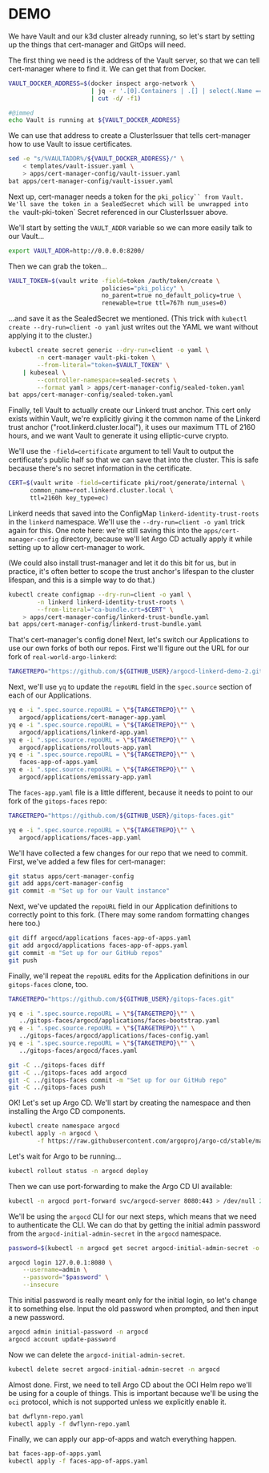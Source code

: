 # DEMO

<!-- @import tools/check-requirements.sh -->
<!-- @import tools/check-github.sh -->
<!-- @SHOW -->

We have Vault and our k3d cluster already running, so let's start by setting
up the things that cert-manager and GitOps will need.

The first thing we need is the address of the Vault server, so that we can
tell cert-manager where to find it. We can get that from Docker.

```bash
VAULT_DOCKER_ADDRESS=$(docker inspect argo-network \
                       | jq -r '.[0].Containers | .[] | select(.Name == "vault") | .IPv4Address' \
                       | cut -d/ -f1)

#@immed
echo Vault is running at ${VAULT_DOCKER_ADDRESS}
```

We can use that address to create a ClusterIssuer that tells cert-manager how
to use Vault to issue certificates.

```bash
sed -e "s/%VAULTADDR%/${VAULT_DOCKER_ADDRESS}/" \
    < templates/vault-issuer.yaml \
    > apps/cert-manager-config/vault-issuer.yaml
bat apps/cert-manager-config/vault-issuer.yaml
```

Next up, cert-manager needs a token for the `pki_policy`` from Vault. We'll
save the token in a SealedSecret which will be unwrapped into the
`vault-pki-token` Secret referenced in our ClusterIssuer above.

We'll start by setting the `VAULT_ADDR` variable so we can more easily talk to
our Vault...

```bash
export VAULT_ADDR=http://0.0.0.0:8200/
```

Then we can grab the token...

```bash
VAULT_TOKEN=$(vault write -field=token /auth/token/create \
                          policies="pki_policy" \
                          no_parent=true no_default_policy=true \
                          renewable=true ttl=767h num_uses=0)
```

...and save it as the SealedSecret we mentioned. (This trick with `kubectl
create --dry-run=client -o yaml` just writes out the YAML we want without
applying it to the cluster.)

```bash
kubectl create secret generic --dry-run=client -o yaml \
        -n cert-manager vault-pki-token \
        --from-literal="token=$VAULT_TOKEN" \
    | kubeseal \
        --controller-namespace=sealed-secrets \
        --format yaml > apps/cert-manager-config/sealed-token.yaml
bat apps/cert-manager-config/sealed-token.yaml
```

Finally, tell Vault to actually create our Linkerd trust anchor. This cert
only exists within Vault, we're explicitly giving it the common name of the
Linkerd trust anchor ("root.linkerd.cluster.local"), it uses our maximum TTL
of 2160 hours, and we want Vault to generate it using elliptic-curve crypto.

We'll use the `-field=certificate` argument to tell Vault to output the
certificate's public half so that we can save that into the cluster. This is
safe because there's no secret information in the certificate.

```bash
CERT=$(vault write -field=certificate pki/root/generate/internal \
      common_name=root.linkerd.cluster.local \
      ttl=2160h key_type=ec)
```

Linkerd needs that saved into the ConfigMap `linkerd-identity-trust-roots` in
the `linkerd` namespace. We'll use the `--dry-run=client -o yaml` trick again
for this. One note here: we're still saving this into the
`apps/cert-manager-config` directory, because we'll let Argo CD actually apply
it while setting up to allow cert-manager to work.

(We could also install trust-manager and let it do this bit for us, but in
practice, it's often better to scope the trust anchor's lifespan to the
cluster lifespan, and this is a simple way to do that.)

```bash
kubectl create configmap --dry-run=client -o yaml \
        -n linkerd linkerd-identity-trust-roots \
        --from-literal="ca-bundle.crt=$CERT" \
    > apps/cert-manager-config/linkerd-trust-bundle.yaml
bat apps/cert-manager-config/linkerd-trust-bundle.yaml
```

That's cert-manager's config done! Next, let's switch our Applications to use
our own forks of both our repos. First we'll figure out the URL for our fork
of `real-world-argo-linkerd`:

```bash
TARGETREPO="https://github.com/${GITHUB_USER}/argocd-linkerd-demo-2.git"
```

Next, we'll use `yq` to update the `repoURL` field in the `spec.source`
section of each of our Applications.

```bash
yq e -i ".spec.source.repoURL = \"${TARGETREPO}\"" \
   argocd/applications/cert-manager-app.yaml
yq e -i ".spec.source.repoURL = \"${TARGETREPO}\"" \
   argocd/applications/linkerd-app.yaml
yq e -i ".spec.source.repoURL = \"${TARGETREPO}\"" \
   argocd/applications/rollouts-app.yaml
yq e -i ".spec.source.repoURL = \"${TARGETREPO}\"" \
   faces-app-of-apps.yaml
yq e -i ".spec.source.repoURL = \"${TARGETREPO}\"" \
   argocd/applications/emissary-app.yaml
```

The `faces-app.yaml` file is a little different, because it needs to point
to our fork of the `gitops-faces` repo:

```bash
TARGETREPO="https://github.com/${GITHUB_USER}/gitops-faces.git"

yq e -i ".spec.source.repoURL = \"${TARGETREPO}\"" \
   argocd/applications/faces-app.yaml
```

We'll have collected a few changes for our repo that we need to commit. First,
we've added a few files for cert-manager:

```bash
git status apps/cert-manager-config
git add apps/cert-manager-config
git commit -m "Set up for our Vault instance"
```

Next, we've updated the `repoURL` field in our Application definitions to
correctly point to this fork. (There may some random formatting changes here
too.)

```bash
git diff argocd/applications faces-app-of-apps.yaml
git add argocd/applications faces-app-of-apps.yaml
git commit -m "Set up for our GitHub repos"
git push
```

Finally, we'll repeat the `repoURL` edits for the Application definitions in
our `gitops-faces` clone, too.

```bash
TARGETREPO="https://github.com/${GITHUB_USER}/gitops-faces.git"

yq e -i ".spec.source.repoURL = \"${TARGETREPO}\"" \
   ../gitops-faces/argocd/applications/faces-bootstrap.yaml
yq e -i ".spec.source.repoURL = \"${TARGETREPO}\"" \
   ../gitops-faces/argocd/applications/faces-config.yaml
yq e -i ".spec.source.repoURL = \"${TARGETREPO}\"" \
   ../gitops-faces/argocd/faces.yaml

git -C ../gitops-faces diff
git -C ../gitops-faces add argocd
git -C ../gitops-faces commit -m "Set up for our GitHub repo"
git -C ../gitops-faces push
```

<!-- @SHOW -->

OK! Let's set up Argo CD. We'll start by creating the namespace and then
installing the Argo CD components.

```bash
kubectl create namespace argocd
kubectl apply -n argocd \
        -f https://raw.githubusercontent.com/argoproj/argo-cd/stable/manifests/install.yaml
```

Let's wait for Argo to be running...

```bash
kubectl rollout status -n argocd deploy
```

Then we can use port-forwarding to make the Argo CD UI available:

```bash
kubectl -n argocd port-forward svc/argocd-server 8080:443 > /dev/null 2>&1 &
```

We'll be using the `argocd` CLI for our next steps, which means that we need
to authenticate the CLI. We can do that by getting the initial admin password
from the `argocd-initial-admin-secret` in the `argocd` namespace.

```bash
password=$(kubectl -n argocd get secret argocd-initial-admin-secret -o jsonpath="{.data.password}" | base64 -d)

argocd login 127.0.0.1:8080 \
    --username=admin \
    --password="$password" \
    --insecure
```

This initial password is really meant only for the initial login, so let's
change it to something else. Input the old password when prompted, and then
input a new password.

```bash
argocd admin initial-password -n argocd
argocd account update-password
```

Now we can delete the `argocd-initial-admin-secret`.

```bash
kubectl delete secret argocd-initial-admin-secret -n argocd
```

Almost done. First, we need to tell Argo CD about the OCI Helm repo we'll be
using for a couple of things. This is important because we'll be using the
`oci` protocol, which is not supported unless we explicitly enable it.

```bash
bat dwflynn-repo.yaml
kubectl apply -f dwflynn-repo.yaml
```

Finally, we can apply our app-of-apps and watch everything happen.

```bash
bat faces-app-of-apps.yaml
kubectl apply -f faces-app-of-apps.yaml
```

<!-- @browser_then_terminal -->

